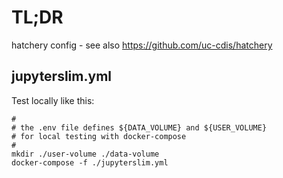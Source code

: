 # TL;DR

hatchery config - see also https://github.com/uc-cdis/hatchery

## jupyterslim.yml

Test locally like this:

```
#
# the .env file defines ${DATA_VOLUME} and ${USER_VOLUME}
# for local testing with docker-compose
#
mkdir ./user-volume ./data-volume
docker-compose -f ./jupyterslim.yml
```
